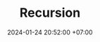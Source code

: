 ---
title: Recursion
date: 2024-01-24 20:52:00 +07:00
modified: 
tags: [recursion, function, programming]
description: recursion is cool
---